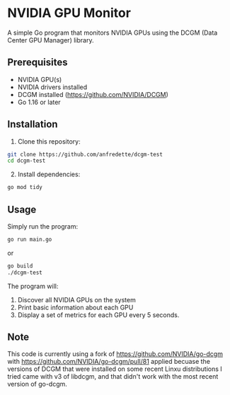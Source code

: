 # NVIDIA GPU Monitor

A simple Go program that monitors NVIDIA GPUs using the DCGM (Data Center GPU Manager) library.

## Prerequisites

- NVIDIA GPU(s)
- NVIDIA drivers installed
- DCGM installed (https://github.com/NVIDIA/DCGM)
- Go 1.16 or later

## Installation

1. Clone this repository:
```bash
git clone https://github.com/anfredette/dcgm-test
cd dcgm-test
```

2. Install dependencies:
```bash
go mod tidy
```

## Usage

Simply run the program:
```bash
go run main.go
```

or

```bash
go build
./dcgm-test
```

The program will:
1. Discover all NVIDIA GPUs on the system
2. Print basic information about each GPU
3. Display a set of metrics for each GPU every 5 seconds.

## Note

This code is currently using a fork of https://github.com/NVIDIA/go-dcgm with
https://github.com/NVIDIA/go-dcgm/pull/81 applied becuase the versions of DCGM
that were installed on some recent Linxu distributions I tried came with v3 of
libdcgm, and that didn't work with the most recent version of go-dcgm.